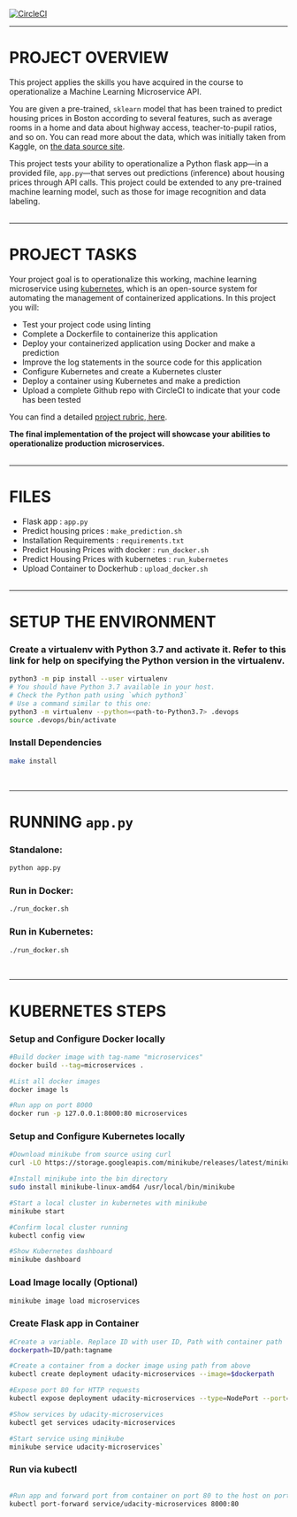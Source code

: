 [![CircleCI](https://dl.circleci.com/status-badge/img/gh/devkofi/udacity-microservices/tree/master.svg?style=svg)](https://dl.circleci.com/status-badge/redirect/gh/devkofi/udacity-microservices/tree/master)

---
# PROJECT OVERVIEW

This project applies the skills you have acquired in the course to operationalize a Machine Learning Microservice API. 

You are given a pre-trained, `sklearn` model that has been trained to predict housing prices in Boston according to several features, such as average rooms in a home and data about highway access, teacher-to-pupil ratios, and so on. You can read more about the data, which was initially taken from Kaggle, on [the data source site](https://www.kaggle.com/c/boston-housing). 

This project tests your ability to operationalize a Python flask app—in a provided file, `app.py`—that serves out predictions (inference) about housing prices through API calls. This project could be extended to any pre-trained machine learning model, such as those for image recognition and data labeling.
<br/><br/>

---

# PROJECT TASKS

Your project goal is to operationalize this working, machine learning microservice using [kubernetes](https://kubernetes.io/), which is an open-source system for automating the management of containerized applications. In this project you will:
* Test your project code using linting
* Complete a Dockerfile to containerize this application
* Deploy your containerized application using Docker and make a prediction
* Improve the log statements in the source code for this application
* Configure Kubernetes and create a Kubernetes cluster
* Deploy a container using Kubernetes and make a prediction
* Upload a complete Github repo with CircleCI to indicate that your code has been tested

You can find a detailed [project rubric, here](https://review.udacity.com/#!/rubrics/2576/view).

**The final implementation of the project will showcase your abilities to operationalize production microservices.**
<br/><br/>

---
# FILES
* Flask app :  `app.py`
* Predict housing prices : `make_prediction.sh`
* Installation Requirements : `requirements.txt`
* Predict Housing Prices with docker : `run_docker.sh`
* Predict Housing Prices with kubernetes : `run_kubernetes`
* Upload Container to Dockerhub : `upload_docker.sh`
<br/><br/>

---
# SETUP THE ENVIRONMENT

### Create a virtualenv with Python 3.7 and activate it. Refer to this link for help on specifying the Python version in the virtualenv. 

```bash
python3 -m pip install --user virtualenv
# You should have Python 3.7 available in your host. 
# Check the Python path using `which python3`
# Use a command similar to this one:
python3 -m virtualenv --python=<path-to-Python3.7> .devops
source .devops/bin/activate
```
### Install Dependencies 
```bash
make install
``` 
<br/>

---
# RUNNING `app.py`

### Standalone:  
```bash
python app.py
```
### Run in Docker:  
```bash
./run_docker.sh
```
### Run in Kubernetes:  
```bash
./run_docker.sh
```
<br/>

---

# KUBERNETES STEPS

### Setup and Configure Docker locally
```bash
#Build docker image with tag-name "microservices"
docker build --tag=microservices .

#List all docker images
docker image ls

#Run app on port 8000
docker run -p 127.0.0.1:8000:80 microservices
```

### Setup and Configure Kubernetes locally
```bash
#Download minikube from source using curl
curl -LO https://storage.googleapis.com/minikube/releases/latest/minikube-linux-amd64

#Install minikube into the bin directory
sudo install minikube-linux-amd64 /usr/local/bin/minikube

#Start a local cluster in kubernetes with minikube
minikube start

#Confirm local cluster running
kubectl config view

#Show Kubernetes dashboard
minikube dashboard
```

### Load Image locally (Optional)
```bash
minikube image load microservices
```

### Create Flask app in Container
```bash
#Create a variable. Replace ID with user ID, Path with container path
dockerpath=ID/path:tagname

#Create a container from a docker image using path from above
kubectl create deployment udacity-microservices --image=$dockerpath

#Expose port 80 for HTTP requests
kubectl expose deployment udacity-microservices --type=NodePort --port=80

#Show services by udacity-microservices
kubectl get services udacity-microservices

#Start service using minikube
minikube service udacity-microservices`
```
### Run via kubectl
```bash

#Run app and forward port from container on port 80 to the host on port 8000 
kubectl port-forward service/udacity-microservices 8000:80
```
